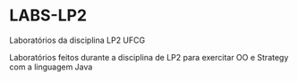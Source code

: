 # LABS-LP2
Laboratórios da disciplina LP2 UFCG

Laboratórios feitos durante a disciplina de LP2 para exercitar OO e Strategy com a linguagem Java
